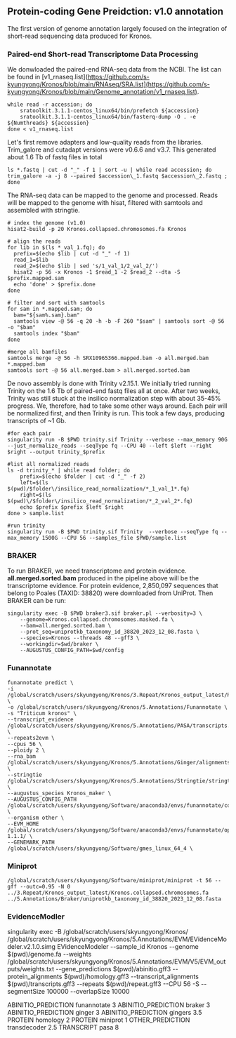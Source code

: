 
## Protein-coding Gene Preidction: v1.0 annotation

The first version of genome annotation largely focused on the integration of short-read sequencing data produced for Kronos. 

### Paired-end Short-read Transcriptome Data Processing

We donwloaded the paired-end RNA-seq data from the NCBI. The list can be found in [v1_rnaseq.list](https://github.com/s-kyungyong/Kronos/blob/main/RNAseq/SRA.list](https://github.com/s-kyungyong/Kronos/blob/main/Genome_annotation/v1_rnaseq.list). 
```
while read -r accession; do 
    sratoolkit.3.1.1-centos_linux64/bin/prefetch ${accession}
    sratoolkit.3.1.1-centos_linux64/bin/fasterq-dump -O . -e ${Numthreads} ${accession}
done < v1_rnaseq.list
```
Let's first remove adapters and low-quality reads from the libraries. Trim_galore and cutadapt versions were v0.6.6 and v3.7. This generated about 1.6 Tb of fastq files in total
```
ls *.fastq | cut -d "_" -f 1 | sort -u | while read accession; do trim_galore -a -j 8 --paired $accession\_1.fastq $accession\_2.fastq ; done
```

The RNA-seq data can be mapped to the genome and processed. Reads will be mapped to the genome with hisat, filtered with samtools and assembled with stringtie. 
```
# index the genome (v1.0)
hisat2-build -p 20 Kronos.collapsed.chromosomes.fa Kronos

# align the reads
for lib in $(ls *_val_1.fq); do
  prefix=$(echo $lib | cut -d "_" -f 1)
  read_1=$lib
  read_2=$(echo $lib | sed 's/1_val_1/2_val_2/')
  hisat2 -p 56 -x Kronos -1 $read_1 -2 $read_2 --dta -S $prefix.mapped.sam
  echo 'done' > $prefix.done
done

# filter and sort with samtools
for sam in *.mapped.sam; do
  bam="${sam%.sam}.bam"
  samtools view -@ 56 -q 20 -h -b -F 260 "$sam" | samtools sort -@ 56 -o "$bam"
  samtools index "$bam"
done

#merge all bamfiles
samtools merge -@ 56 -h SRX10965366.mapped.bam -o all.merged.bam *.mapped.bam
samtools sort -@ 56 all.merged.bam > all.merged.sorted.bam
```


De novo assembly is done with Trinity v2.15.1. We initially tried running Trinity on the 1.6 Tb of paired-end fastq files all at once. After two weeks, Trinity was still stuck at the insilico normalization step with about 35-45% progress. We, therefore, had to take some other ways around. Each pair will be normalized first, and then Trinity is run. This took a few days, producing transcripts of ~1 Gb. 
```
#for each pair 
singularity run -B $PWD trinity.sif Trinity --verbose --max_memory 90G --just_normalize_reads --seqType fq --CPU 40 --left $left --right $right --output trinity_$prefix

#list all normalized reads
ls -d trinity_* | while read folder; do
    prefix=$(echo $folder | cut -d "_" -f 2)
    left=$(ls $(pwd)/$folder\/insilico_read_normalization/*_1_val_1*.fq)
    right=$(ls $(pwd)\/$folder\/insilico_read_normalization/*_2_val_2*.fq)
    echo $prefix $prefix $left $right
done > sample.list

#run trinity
singularity run -B $PWD trinity.sif Trinity  --verbose --seqType fq --max_memory 1500G --CPU 56 --samples_file $PWD/sample.list
```


### BRAKER

To run BRAKER, we need transcriptome and protein evidence. **all.merged.sorted.bam** produced in the pipeline above will be the transcriptome evidence. For protein evidence, 2,850,097 sequences that belong to Poales (TAXID: 38820) were downloaded from UniProt. Then BRAKER can be run:

```
singularity exec -B $PWD braker3.sif braker.pl --verbosity=3 \
    --genome=Kronos.collapsed.chromosomes.masked.fa \
    --bam=all.merged.sorted.bam \
    --prot_seq=uniprotkb_taxonomy_id_38820_2023_12_08.fasta \
    --species=Kronos --threads 48 --gff3 \
    --workingdir=$wd/braker \
    --AUGUSTUS_CONFIG_PATH=$wd/config
```

### Funannotate
```
funannotate predict \
-i /global/scratch/users/skyungyong/Kronos/3.Repeat/Kronos_output_latest/RepeatMasking/Kronos.collapsed.chromosomes.masked.fa \
-o /global/scratch/users/skyungyong/Kronos/5.Annotations/Funannotate \
-s "Triticum kronos" \
--transcript_evidence /global/scratch/users/skyungyong/Kronos/5.Annotations/PASA/transcripts.fasta \
--repeats2evm \
--cpus 56 \
--ploidy 2 \
--rna_bam /global/scratch/users/skyungyong/Kronos/5.Annotations/Ginger/alignments/all.merged.ginger.sorted.bam \
--stringtie /global/scratch/users/skyungyong/Kronos/5.Annotations/Stringtie/stringtie.gtf \
--augustus_species Kronos_maker \
--AUGUSTUS_CONFIG_PATH /global/scratch/users/skyungyong/Software/anaconda3/envs/funannotate/config/ \
--organism other \
--EVM_HOME /global/scratch/users/skyungyong/Software/anaconda3/envs/funannotate/opt/evidencemodeler-1.1.1/ \
--GENEMARK_PATH /global/scratch/users/skyungyong/Software/gmes_linux_64_4 \
```

### Miniprot

```
/global/scratch/users/skyungyong/Software/miniprot/miniprot -t 56 --gff --outc=0.95 -N 0 ../3.Repeat/Kronos_output_latest/Kronos.collapsed.chromosomes.fa ../5.Annotations/Braker/uniprotkb_taxonomy_id_38820_2023_12_08.fasta
```



### EvidenceModler

singularity exec -B /global/scratch/users/skyungyong/Kronos/ /global/scratch/users/skyungyong/Kronos/5.Annotations/EVM/EVidenceModeler.v2.1.0.simg EVidenceModeler --sample_id Kronos --genome $(pwd)/genome.fa --weights /global/scratch/users/skyungyong/Kronos/5.Annotations/EVM/V5/EVM_outputs/weights.txt --gene_predictions $(pwd)/abinitio.gff3 --protein_alignments $(pwd)/homology.gff3 --transcript_alignments $(pwd)/transcripts.gff3 --repeats $(pwd)/repeat.gff3 --CPU 56 -S --segmentSize 100000 --overlapSize 10000


ABINITIO_PREDICTION     funannotate   3
ABINITIO_PREDICTION     braker  3
ABINITIO_PREDICTION     ginger  3
ABINITIO_PREDICTION     gingers  3.5
PROTEIN homology        2
PROTEIN                  miniprot       1
OTHER_PREDICTION        transdecoder    2.5
TRANSCRIPT               pasa  8


